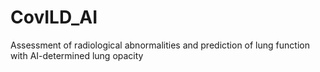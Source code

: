 # CovILD_AI
Assessment of radiological abnormalities and prediction of lung function with AI-determined lung opacity
